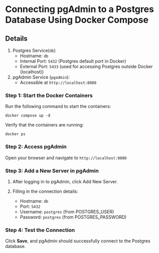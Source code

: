 # Connecting pgAdmin to a Postgres Database Using Docker Compose
## Details
1. Postgres Service(`db`)
   - Hostname: `db`
   - Internal Port: `5432` (Postgres default port in Docker)
   - External Port: `5433` (used for accessing Postgres outside Docker (localhost))
2. pgAdmin Service (`pgadmin`):
   - Accessible at `http://localhost:8080`

### Step 1: Start the Docker Containers
Run the following command to start the containers:

```
docker compose up -d
```

Verify that the containers are running:

```
docker ps
```

### Step 2: Access pgAdmin
Open your browser and navigate to ```http://localhost:8080```

### Step 3: Add a New Server in pgAdmin
1. After logging in to pgAdmin, click Add New Server.

2. Filling in the connection details:
   - Hostname: ``db``
   - Port: ``5432`` 
   - Username: ``postgres`` (from POSTGRES_USER)
   - Password: ``postgres`` (from POSTGRES_PASSWORD)

### Step 4: Test the Connection
Click **Save**, and pgAdmin should successfully connect to the Postgres database.
